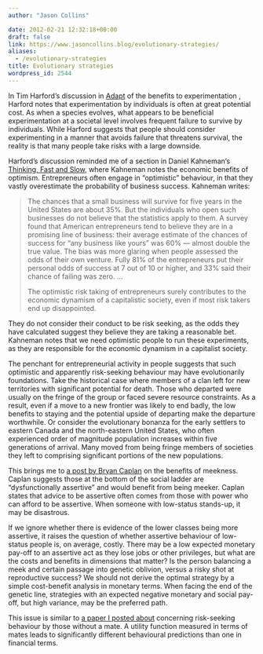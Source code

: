 ```yaml
---
author: "Jason Collins"

date: 2012-02-21 12:32:18+00:00
draft: false
link: https://www.jasoncollins.blog/evolutionary-strategies/
aliases:
  - /evolutionary-strategies
title: Evolutionary strategies
wordpress_id: 2544
---
```


In Tim Harford’s discussion in [Adapt](https://www.jasoncollins.blog/harfords-adapt-why-success-always-starts-with-failure/) of the benefits to experimentation , Harford notes that experimentation by individuals is often at great potential cost. As when a species evolves, what appears to be beneficial experimentation at a societal level involves frequent failure to survive by individuals. While Harford suggests that people should consider experimenting in a manner that avoids failure that threatens survival, the reality is that many people take risks with a large downside.

Harford’s discussion reminded me of a section in Daniel Kahneman’s [Thinking, Fast and Slow](https://www.jasoncollins.blog/kahnemans-thinking-fast-and-slow/), where Kahneman notes the economic benefits of optimism. Entrepreneurs often engage in “optimistic” behaviour, in that they vastly overestimate the probability of business success. Kahneman writes:



<blockquote>The chances that a small business will survive for five years in the United States are about 35%. But the individuals who open such businesses do not believe that the statistics apply to them. A survey found that American entrepreneurs tend to believe they are in a promising line of business: their average estimate of the chances of success for “any business like yours” was 60% — almost double the true value. The bias was more glaring when people assessed the odds of their own venture. Fully 81% of the entrepreneurs put their personal odds of success at 7 out of 10 or higher, and 33% said their chance of failing was zero. …

The optimistic risk taking of entrepreneurs surely contributes to the economic dynamism of a capitalistic society, even if most risk takers end up disappointed.
</blockquote>



They do not consider their conduct to be risk seeking, as the odds they have calculated suggest they believe they are taking a reasonable bet. Kahneman notes that we need optimistic people to run these experiments, as they are responsible for the economic dynamism in a capitalist society.

The penchant for entrepreneurial activity in people suggests that such optimistic and apparently risk-seeking behaviour may have evolutionarily foundations. Take the historical case where members of a clan left for new territories with significant potential for death. Those who departed were usually on the fringe of the group or faced severe resource constraints. As a result, even if a move to a new frontier was likely to end badly, the low benefits to staying and the potential upside of departing make the departure worthwhile. Or consider the evolutionary bonanza for the early settlers to eastern Canada and the north-eastern United States, who often experienced order of magnitude population increases within five generations of arrival. Many moved from being fringe members of societies they left to comprising significant portions of the new populations.

This brings me to [a post by Bryan Caplan](http://econlog.econlib.org/archives/2012/02/when_to_be_meek.html) on the benefits of meekness. Caplan suggests those at the bottom of the social ladder are “dysfunctionally assertive” and would benefit from being meeker. Caplan states that advice to be assertive often comes from those with power who can afford to be assertive. When someone with low-status stands-up, it may be disastrous.

If we ignore whether there is evidence of the lower classes being more assertive, it raises the question of whether assertive behaviour of low-status people is, on average, costly. There may be a low expected monetary pay-off to an assertive act as they lose jobs or other privileges, but what are the costs and benefits in dimensions that matter? Is the person balancing a meek and certain passage into genetic oblivion, versus a risky shot at reproductive success? We should not derive the optimal strategy by a simple cost-benefit analysis in monetary terms. When facing the end of the genetic line, strategies with an expected negative monetary and social pay-off, but high variance, may be the preferred path.

This issue is similar to [a paper I posted about](https://www.jasoncollins.blog/what-is-the-objective/) concerning risk-seeking behaviour by those without a mate. A utility function measured in terms of mates leads to significantly different behavioural predictions than one in financial terms.
